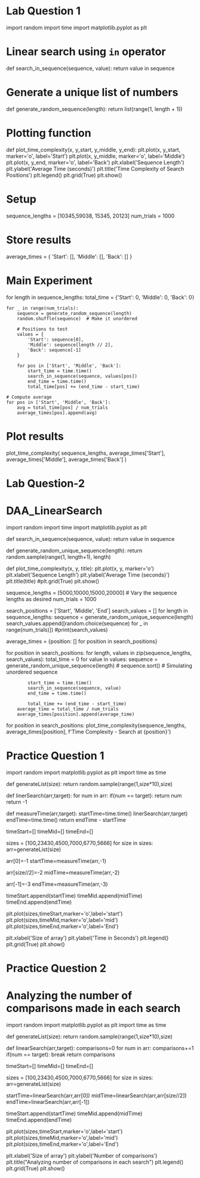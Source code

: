 # Lab Question 1
import random
import time
import matplotlib.pyplot as plt

# Linear search using `in` operator
def search_in_sequence(sequence, value):
    return value in sequence

# Generate a unique list of numbers
def generate_random_sequence(length):
    return list(range(1, length + 1))

# Plotting function
def plot_time_complexity(x, y_start, y_middle, y_end):
    plt.plot(x, y_start, marker='o', label='Start')
    plt.plot(x, y_middle, marker='o', label='Middle')
    plt.plot(x, y_end, marker='o', label='Back')
    plt.xlabel('Sequence Length')
    plt.ylabel('Average Time (seconds)')
    plt.title('Time Complexity of Search Positions')
    plt.legend()
    plt.grid(True)
    plt.show()

# Setup
sequence_lengths = [10345,59038, 15345, 20123]
num_trials = 1000

# Store results
average_times = {
    'Start': [],
    'Middle': [],
    'Back': []
}

# Main Experiment
for length in sequence_lengths:
    total_time = {'Start': 0, 'Middle': 0, 'Back': 0}
    
    for _ in range(num_trials):
        sequence = generate_random_sequence(length)
        random.shuffle(sequence)  # Make it unordered
        
        # Positions to test
        values = {
            'Start': sequence[0],
            'Middle': sequence[length // 2],
            'Back': sequence[-1]
        }
        
        for pos in ['Start', 'Middle', 'Back']:
            start_time = time.time()
            search_in_sequence(sequence, values[pos])
            end_time = time.time()
            total_time[pos] += (end_time - start_time)
    
    # Compute average
    for pos in ['Start', 'Middle', 'Back']:
        avg = total_time[pos] / num_trials
        average_times[pos].append(avg)

# Plot results
plot_time_complexity(
    sequence_lengths,
    average_times['Start'],
    average_times['Middle'],
    average_times['Back']
)

# Lab Question-2 

# DAA_LinearSearch
import random
import time
import matplotlib.pyplot as plt

def search_in_sequence(sequence, value):
    return value in sequence

def generate_random_unique_sequence(length):
    return random.sample(range(1, length+1), length)

def plot_time_complexity(x, y, title):
    plt.plot(x, y, marker='o')
    plt.xlabel('Sequence Length')
    plt.ylabel('Average Time (seconds)')
    plt.title(title)
    #plt.grid(True)
    plt.show()

sequence_lengths = [5000,10000,15000,20000]  # Vary the sequence lengths as desired
num_trials = 1000

search_positions = ['Start', 'Middle', 'End']
search_values = []
for length in sequence_lengths:
    sequence = generate_random_unique_sequence(length)
    search_values.append([random.choice(sequence) for _ in range(num_trials)])
    #print(search_values)

average_times = {position: [] for position in search_positions}

for position in search_positions:
    for length, values in zip(sequence_lengths, search_values):
        total_time = 0
        for value in values:
            sequence = generate_random_unique_sequence(length)
           # sequence.sort()  # Simulating unordered sequence

            start_time = time.time()
            search_in_sequence(sequence, value)
            end_time = time.time()

            total_time += (end_time - start_time)
        average_time = total_time / num_trials
        average_times[position].append(average_time)

for position in search_positions:
    plot_time_complexity(sequence_lengths, average_times[position], f'Time Complexity - Search at {position}')
 

# Practice Question 1
import random
import matplotlib.pyplot as plt
import time as time

def generateList(size):
  return random.sample(range(1,size*10),size)

def linerSearch(arr,target):
  for num in arr:
    if(num == target):
      return num
  return -1

def measureTime(arr,target):
  startTime=time.time()
  linerSearch(arr,target)
  endTime=time.time()
  return endTime - startTime

timeStart=[]
timeMid=[]
timeEnd=[]

sizes = [100,23430,4500,7000,6770,5666]
for size in sizes:
  arr=generateList(size)

  arr[0]=-1
  startTime=measureTime(arr,-1)

  arr[size//2]=-2
  midTime=measureTime(arr,-2)

  arr[-1]=-3
  endTime=measureTime(arr,-3)

  timeStart.append(startTime)
  timeMid.append(midTime)
  timeEnd.append(endTime)

plt.plot(sizes,timeStart,marker='o',label='start')
plt.plot(sizes,timeMid,marker='o',label='mid')
plt.plot(sizes,timeEnd,marker='o',label='End')

plt.xlabel('Size of array')
plt.ylabel('Time in Seconds')
plt.legend()
plt.grid(True)
plt.show()

# Practice Question 2

# Analyzing the number of comparisons made in each search 

import random
import matplotlib.pyplot as plt
import time as time

def generateList(size):
  return random.sample(range(1,size*10),size)

def linearSearch(arr,target):
  comparisons=0
  for num in arr:
    comparisons+=1
    if(num == target):
      break
  return comparisons


timeStart=[]
timeMid=[]
timeEnd=[]

sizes = [100,23430,4500,7000,6770,5666]
for size in sizes:
  arr=generateList(size)

  startTime=linearSearch(arr,arr[0])
  midTime=linearSearch(arr,arr[size//2])
  endTime=linearSearch(arr,arr[-1])

  timeStart.append(startTime)
  timeMid.append(midTime)
  timeEnd.append(endTime)

plt.plot(sizes,timeStart,marker='o',label='start')
plt.plot(sizes,timeMid,marker='o',label='mid')
plt.plot(sizes,timeEnd,marker='o',label='End')

plt.xlabel('Size of array')
plt.ylabel('Number of comparisons')
plt.title("Analyzing number of comparisons in each search")
plt.legend()
plt.grid(True)
plt.show()
